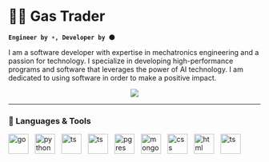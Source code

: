 # 👨‍🚀 Gas Trader 
**`Engineer by ☀️, Developer by 🌑`**

I am a software developer with expertise in mechatronics engineering and a passion for technology. I specialize in developing high-performance programs and software that leverages the power of AI technology. I am dedicated to using software in order to make a positive impact.

<div align="center" alt="gif">
 <img src="https://github.com/gastrader/gastrader/assets/37260212/a7fca9a5-1ba3-42da-bedb-e12ecb929d18" />
</div>

---

### 🧰 Languages & Tools

<img align="left" alt="go" width="40px" style="padding-right:10px;" src="https://cdn.jsdelivr.net/gh/devicons/devicon/icons/go/go-original-wordmark.svg" />
<img align="left" alt="python" width="40px" style="padding-right:10px;" src="https://cdn.jsdelivr.net/gh/devicons/devicon/icons/python/python-original.svg" />
<img align="left" alt="ts" width="40px" style="padding-right:10px;" src="https://cdn.jsdelivr.net/gh/devicons/devicon/icons/typescript/typescript-original.svg" />
<img align="left" alt="ts" width="40px" style="padding-right:10px;" src="https://cdn.jsdelivr.net/gh/devicons/devicon/icons/react/react-original.svg" />
<img align="left" alt="pgres" width="40px" style="padding-right:10px;" src="https://cdn.jsdelivr.net/gh/devicons/devicon/icons/postgresql/postgresql-original-wordmark.svg" />
<img align="left" alt="mongo" width="40px" style="padding-right:10px;" src="https://cdn.jsdelivr.net/gh/devicons/devicon/icons/mongodb/mongodb-original-wordmark.svg" />
<img align="left" alt="css" width="40px" style="padding-right:10px;" src="https://cdn.jsdelivr.net/gh/devicons/devicon/icons/css3/css3-original.svg" />
<img align="left" alt="html" width="40px" style="padding-right:10px;" src="https://cdn.jsdelivr.net/gh/devicons/devicon/icons/html5/html5-original.svg" />
<img align="left" alt="ts" width="40px" style="padding-right:10px;" src="https://cdn.jsdelivr.net/gh/devicons/devicon/icons/docker/docker-original.svg" />


<br />

#

